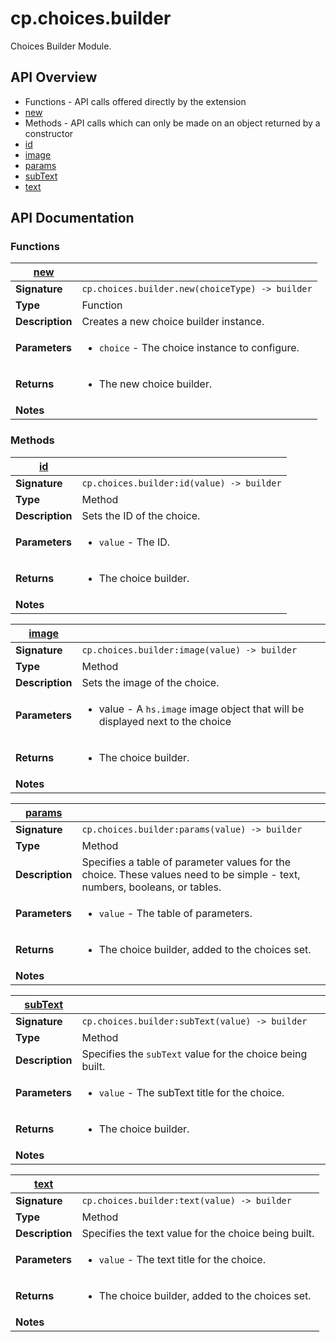 # cp.choices.builder

Choices Builder Module.

## API Overview
* Functions - API calls offered directly by the extension
 * [new](#new)
* Methods - API calls which can only be made on an object returned by a constructor
 * [id](#id)
 * [image](#image)
 * [params](#params)
 * [subText](#subText)
 * [text](#text)

## API Documentation

### Functions

| [new](#new)         |                                                                                     |
| --------------------------------------------|-------------------------------------------------------------------------------------|
| **Signature**                               | `cp.choices.builder.new(choiceType) -> builder`                                                                    |
| **Type**                                    | Function                                                                     |
| **Description**                             | Creates a new choice builder instance.                                                                     |
| **Parameters**                              | <ul><li>`choice`	- The choice instance to configure.</li></ul> |
| **Returns**                                 | <ul><li>The new choice builder.</li></ul>          |
| **Notes**                                   | <ul></ul>                |

### Methods

| [id](#id)         |                                                                                     |
| --------------------------------------------|-------------------------------------------------------------------------------------|
| **Signature**                               | `cp.choices.builder:id(value) -> builder`                                                                    |
| **Type**                                    | Method                                                                     |
| **Description**                             | Sets the ID of the choice.                                                                     |
| **Parameters**                              | <ul><li>`value` - The ID.</li></ul> |
| **Returns**                                 | <ul><li>The choice builder.</li></ul>          |
| **Notes**                                   | <ul></ul>                |

| [image](#image)         |                                                                                     |
| --------------------------------------------|-------------------------------------------------------------------------------------|
| **Signature**                               | `cp.choices.builder:image(value) -> builder`                                                                    |
| **Type**                                    | Method                                                                     |
| **Description**                             | Sets the image of the choice.                                                                     |
| **Parameters**                              | <ul><li>value - A `hs.image` image object that will be displayed next to the choice</li></ul> |
| **Returns**                                 | <ul><li>The choice builder.</li></ul>          |
| **Notes**                                   | <ul></ul>                |

| [params](#params)         |                                                                                     |
| --------------------------------------------|-------------------------------------------------------------------------------------|
| **Signature**                               | `cp.choices.builder:params(value) -> builder`                                                                    |
| **Type**                                    | Method                                                                     |
| **Description**                             | Specifies a table of parameter values for the choice. These values need to be simple - text, numbers, booleans, or tables.                                                                     |
| **Parameters**                              | <ul><li>`value`	- The table of parameters.</li></ul> |
| **Returns**                                 | <ul><li>The choice builder, added to the choices set.</li></ul>          |
| **Notes**                                   | <ul></ul>                |

| [subText](#subText)         |                                                                                     |
| --------------------------------------------|-------------------------------------------------------------------------------------|
| **Signature**                               | `cp.choices.builder:subText(value) -> builder`                                                                    |
| **Type**                                    | Method                                                                     |
| **Description**                             | Specifies the `subText` value for the choice being built.                                                                     |
| **Parameters**                              | <ul><li>`value`	- The subText title for the choice.</li></ul> |
| **Returns**                                 | <ul><li>The choice builder.</li></ul>          |
| **Notes**                                   | <ul></ul>                |

| [text](#text)         |                                                                                     |
| --------------------------------------------|-------------------------------------------------------------------------------------|
| **Signature**                               | `cp.choices.builder:text(value) -> builder`                                                                    |
| **Type**                                    | Method                                                                     |
| **Description**                             | Specifies the text value for the choice being built.                                                                     |
| **Parameters**                              | <ul><li>`value`	- The text title for the choice.</li></ul> |
| **Returns**                                 | <ul><li>The choice builder, added to the choices set.</li></ul>          |
| **Notes**                                   | <ul></ul>                |


